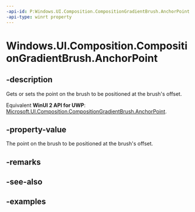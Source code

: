 ```yaml
---
-api-id: P:Windows.UI.Composition.CompositionGradientBrush.AnchorPoint
-api-type: winrt property
---
```


<!-- Property syntax.
public Vector2 AnchorPoint { get;  set; }
-->

# Windows.UI.Composition.CompositionGradientBrush.AnchorPoint

## -description

Gets or sets the point on the brush to be positioned at the brush's offset.

Equivalent **WinUI 2 API for UWP**: [Microsoft.UI.Composition.CompositionGradientBrush.AnchorPoint](/windows/winui/api/microsoft.ui.composition.compositiongradientbrush.anchorpoint).

## -property-value

The point on the brush to be positioned at the brush's offset.

## -remarks

## -see-also

## -examples

